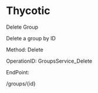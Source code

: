 #     Thycotic


Delete Group

Delete a group by ID

Method: Delete

OperationID: GroupsService_Delete

EndPoint:

/groups/{id}
